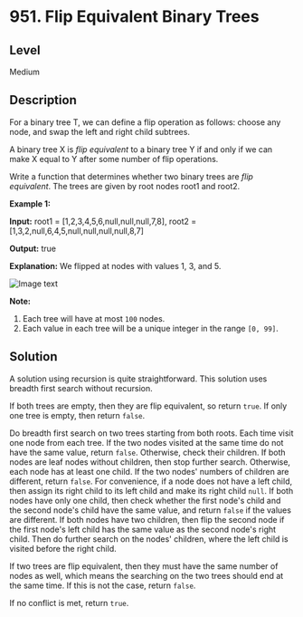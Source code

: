 # 951. Flip Equivalent Binary Trees
## Level
Medium

## Description
For a binary tree T, we can define a flip operation as follows: choose any node, and swap the left and right child subtrees.

A binary tree X is *flip equivalent* to a binary tree Y if and only if we can make X equal to Y after some number of flip operations.

Write a function that determines whether two binary trees are *flip equivalent*. The trees are given by root nodes root1 and root2.

**Example 1:**

**Input:** root1 = [1,2,3,4,5,6,null,null,null,7,8], root2 = [1,3,2,null,6,4,5,null,null,null,null,8,7]

**Output:** true

**Explanation:** We flipped at nodes with values 1, 3, and 5.

![Image text](https://assets.leetcode.com/uploads/2018/11/29/tree_ex.png)

**Note:**

1. Each tree will have at most `100` nodes.
2. Each value in each tree will be a unique integer in the range `[0, 99]`.

## Solution
A solution using recursion is quite straightforward. This solution uses breadth first search without recursion.

If both trees are empty, then they are flip equivalent, so return `true`. If only one tree is empty, then return `false`.

Do breadth first search on two trees starting from both roots. Each time visit one node from each tree. If the two nodes visited at the same time do not have the same value, return `false`. Otherwise, check their children. If both nodes are leaf nodes without children, then stop further search. Otherwise, each node has at least one child. If the two nodes' numbers of children are different, return `false`. For convenience, if a node does not have a left child, then assign its right child to its left child and make its right child `null`. If both nodes have only one child, then check whether the first node's child and the second node's child have the same value, and return `false` if the values are different. If both nodes have two children, then flip the second node if the first node's left child has the same value as the second node's right child. Then do further search on the nodes' children, where the left child is visited before the right child.

If two trees are flip equivalent, then they must have the same number of nodes as well, which means the searching on the two trees should end at the same time. If this is not the case, return `false`.

If no conflict is met, return `true`.
